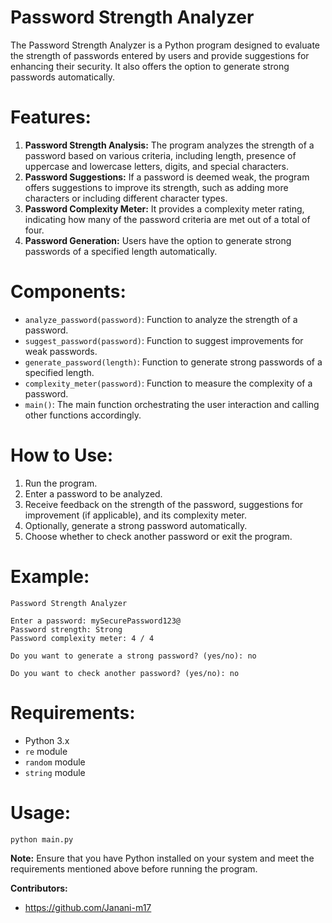 # **Password Strength Analyzer**

The Password Strength Analyzer is a Python program designed to evaluate the strength of passwords entered by users and provide suggestions for enhancing their security. It also offers the option to generate strong passwords automatically.

# **Features:**
1. **Password Strength Analysis:** The program analyzes the strength of a password based on various criteria, including length, presence of uppercase and lowercase letters, digits, and special characters.
2. **Password Suggestions:** If a password is deemed weak, the program offers suggestions to improve its strength, such as adding more characters or including different character types.
3. **Password Complexity Meter:** It provides a complexity meter rating, indicating how many of the password criteria are met out of a total of four.
4. **Password Generation:** Users have the option to generate strong passwords of a specified length automatically.

# **Components:**
- `analyze_password(password)`: Function to analyze the strength of a password.
- `suggest_password(password)`: Function to suggest improvements for weak passwords.
- `generate_password(length)`: Function to generate strong passwords of a specified length.
- `complexity_meter(password)`: Function to measure the complexity of a password.
- `main()`: The main function orchestrating the user interaction and calling other functions accordingly.

# **How to Use:**
1. Run the program.
2. Enter a password to be analyzed.
3. Receive feedback on the strength of the password, suggestions for improvement (if applicable), and its complexity meter.
4. Optionally, generate a strong password automatically.
5. Choose whether to check another password or exit the program.

# **Example:**
```
Password Strength Analyzer

Enter a password: mySecurePassword123@
Password strength: Strong
Password complexity meter: 4 / 4

Do you want to generate a strong password? (yes/no): no

Do you want to check another password? (yes/no): no
```

# **Requirements:**
- Python 3.x
- `re` module
- `random` module
- `string` module

# **Usage:**
```python
python main.py
```

**Note:** Ensure that you have Python installed on your system and meet the requirements mentioned above before running the program.

**Contributors:**
- https://github.com/Janani-m17

